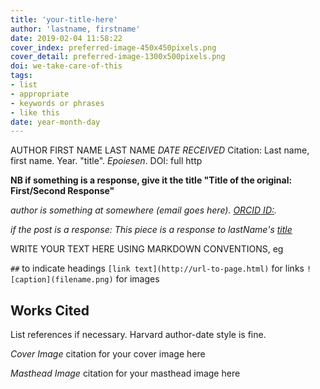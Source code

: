 ```yaml
---
title: 'your-title-here'
author: 'lastname, firstname'
date: 2019-02-04 11:58:22
cover_index: preferred-image-450x450pixels.png
cover_detail: preferred-image-1300x500pixels.png
doi: we-take-care-of-this
tags:
- list
- appropriate
- keywords or phrases
- like this
date: year-month-day
---
```


AUTHOR FIRST NAME LAST NAME
_DATE RECEIVED_
Citation: Last name, first name. Year. "title". _Epoiesen_. DOI: full http

**NB if something is a response, give it the title "Title of the original: First/Second Response"**

_author is something at somewhere (email goes here). [ORCID ID:](http://orcid.org/)._

_if the post is a response: This piece is a response to lastName's [title](/year/month/day/post/)_


WRITE YOUR TEXT HERE USING MARKDOWN CONVENTIONS, eg

`##` to indicate headings
`[link text](http://url-to-page.html)` for links
`![caption](filename.png)` for images


## Works Cited

List references if necessary. Harvard author-date style is fine.

_Cover Image_  citation for your cover image here

_Masthead Image_ citation for your masthead image here
